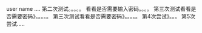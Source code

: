 user name ....
第二次测试。。。。。
看看是否需要输入密码。。。。
第三次测试看看是否需要密码》。。。。。
第三次测试看看是否需要密码》。。。。。
第4次尝试》。。。
第5次尝试.....